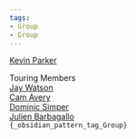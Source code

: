 ```yaml
---
tags:
- Group
- Group
---
```

   
[Kevin Parker](./Kevin%20Parker.md)   
   
Touring Members   
[Jay Watson](./Jay%20Watson.md)   
[Cam Avery](/not_created.md)   
[Dominic Simper](/not_created.md)   
[Julien Barbagallo](/not_created.md)   
`{_obsidian_pattern_tag_Group}`